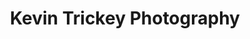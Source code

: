 ﻿---
title: 'Kevin Trickey Photography'
layout: 'layouts/gallery.njk'
eleventyNavigation: 
    key: Gallery
    order: 2
---
